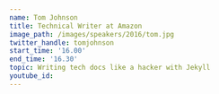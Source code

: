 ```yaml
---
name: Tom Johnson
title: Technical Writer at Amazon
image_path: /images/speakers/2016/tom.jpg
twitter_handle: tomjohnson
start_time: '16.00'
end_time: '16.30'
topic: Writing tech docs like a hacker with Jekyll
youtube_id:
---
```

